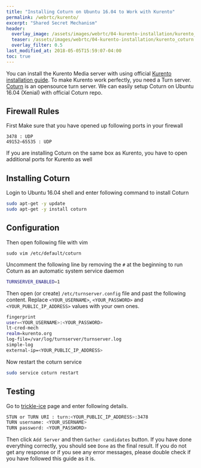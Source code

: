 ```yaml
---
title: "Installing Coturn on Ubuntu 16.04 to Work with Kurento"
permalink: /webrtc/kurento/
excerpt: "Shared Secret Mechanism"
header:
  overlay_image: /assets/images/webrtc/04-kurento-installation/kurento_coturn.png
  teaser: /assets/images/webrtc/04-kurento-installation/kurento_coturn.png
  overlay_filter: 0.5
last_modified_at: 2018-05-05T15:59:07-04:00
toc: true
---
```


You can install the Kurento Media server with using official [Kurento installation guide](http://doc-kurento.readthedocs.io/en/stable/user/installation.html). To make Kurento work perfectly, you need a Turn server.
[Coturn](https://github.com/coturn/coturn) is an opensource turn server. We can easily setup Coturn on Ubuntu 16.04 (Xenial) with official Coturn repo. 

## Firewall Rules
First Make sure that you have opened up following ports in your firewall


```
3478 : UDP
49152–65535 : UDP
```

If you are installing Coturn on the same box as Kurento, you have to open additional ports for Kurento as well


## Installing Coturn
Login to Ubuntu 16.04 shell and enter following command to install Coturn


```bash
sudo apt-get -y update
sudo apt-get -y install coturn
```

## Configuration
Then open following file with vim 
```
sudo vim /etc/default/coturn
```

Uncomment the following line by removing the `#` at the beginning to run Coturn as an automatic system service daemon
```bash
TURNSERVER_ENABLED=1
```

Then open (or create) `/etc/turnserver.config` file and past the following content. Replace `<YOUR_USERNAME>`, `<YOUR_PASSWORD>` and `<YOUR_PUBLIC_IP_ADDRESS>` values with your own ones.

```bash
fingerprint
user=<YOUR_USERNAME>:<YOUR_PASSWORD>
lt-cred-mech
realm=kurento.org
log-file=/var/log/turnserver/turnserver.log
simple-log
external-ip=<YOUR_PUBLIC_IP_ADDRESS>
```

Now restart the coturn service

```bash
sudo service coturn restart
```

## Testing
Go to [trickle-ice](https://webrtc.github.io/samples/src/content/peerconnection/trickle-ice/) page and enter following details.

```bash
STUN or TURN URI : turn:<YOUR_PUBLIC_IP_ADDRESS>:3478
TURN username: <YOUR_USERNAME>
TURN password: <YOUR_PASSWORD>
```

Then click `Add Server` and then `Gather candidates` button. If you have done everything correctly, you should see `Done` as the final result. If you do not get any response or if you see any error messages, please double check if you have followed this guide as it is.